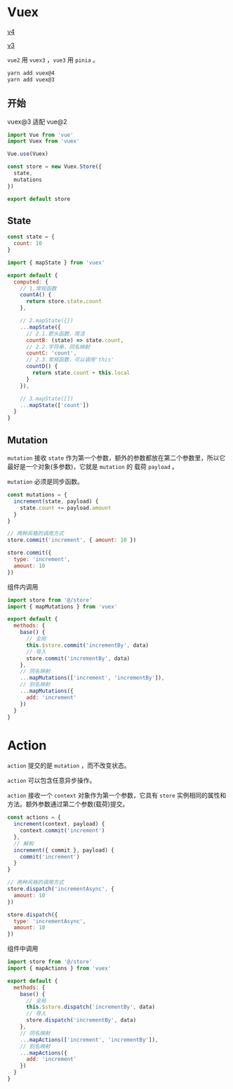 # Vuex

[v4](https://vuex.vuejs.org/zh/)

[v3](https://v3.vuex.vuejs.org/zh/)

`vue2` 用 `vuex3` ，`vue3` 用 `pinia` 。

```sh
yarn add vuex@4
yarn add vuex@3
```

## 开始

vuex@3 适配 vue@2

```js
import Vue from 'vue'
import Vuex from 'vuex'

Vue.use(Vuex)

const store = new Vuex.Store({
  state,
  mutations
})

export default store
```

## State

```js
const state = {
  count: 10
}
```

```js
import { mapState } from 'vuex'

export default {
  computed: {
    // 1.常规函数
    countA() {
      return store.state.count
    },

    // 2.mapState({})
    ...mapState({
      // 2.1.箭头函数，简洁
      countB: (state) => state.count,
      // 2.2.字符串，同名映射
      countC: 'count',
      // 2.3.常规函数，可以调用'this'
      countD() {
        return state.count + this.local
      }
    }),

    // 3.mapState([])
    ...mapState(['count'])
  }
}
```

## Mutation

`mutation` 接收 `state` 作为第一个参数，额外的参数都放在第二个参数里，所以它最好是一个对象(多参数)，它就是 `mutation` 的 载荷 `payload` 。

`mutation` 必须是同步函数。

```js
const mutations = {
  increment(state, payload) {
    state.count += payload.amount
  }
}

// 两种风格的调用方式
store.commit('increment', { amount: 10 })

store.commit({
  type: 'increment',
  amount: 10
})
```

组件内调用

```js
import store from '@/store'
import { mapMutations } from 'vuex'

export default {
  methods: {
    base() {
      // 全局
      this.$store.commit('incrementBy', data)
      // 导入
      store.commit('incrementBy', data)
    },
    // 同名映射
    ...mapMutations(['increment', 'incrementBy']),
    // 别名映射
    ...mapMutations({
      add: 'increment'
    })
  }
}
```

# Action

`action` 提交的是 `mutation` ，而不改变状态。

`action` 可以包含任意异步操作。

`action` 接收一个 `context` 对象作为第一个参数，它具有 `store` 实例相同的属性和方法。额外参数通过第二个参数(载荷)提交。

```js
const actions = {
  increment(context, payload) {
    context.commit('increment')
  },
  // 解构
  increment({ commit }, payload) {
    commit('increment')
  }
}

// 两种风格的调用方式
store.dispatch('incrementAsync', {
  amount: 10
})

store.dispatch({
  type: 'incrementAsync',
  amount: 10
})
```

组件中调用

```js
import store from '@/store'
import { mapActions } from 'vuex'

export default {
  methods: {
    base() {
      // 全局
      this.$store.dispatch('incrementBy', data)
      // 导入
      store.dispatch('incrementBy', data)
    },
    // 同名映射
    ...mapActions(['increment', 'incrementBy']),
    // 别名映射
    ...mapActions({
      add: 'increment'
    })
  }
}
```

